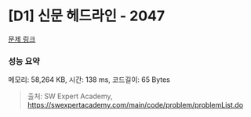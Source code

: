 # [D1] 신문 헤드라인 - 2047 

[문제 링크](https://swexpertacademy.com/main/code/problem/problemDetail.do?contestProbId=AV5QKsLaAy0DFAUq) 

### 성능 요약

메모리: 58,264 KB, 시간: 138 ms, 코드길이: 65 Bytes



> 출처: SW Expert Academy, https://swexpertacademy.com/main/code/problem/problemList.do